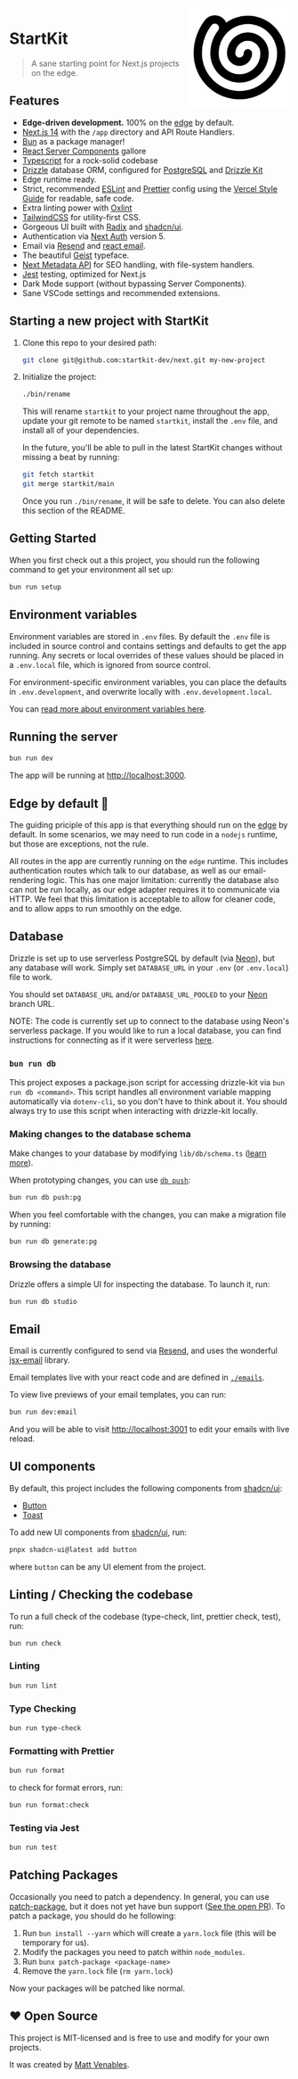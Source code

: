 <img src="./app/apple-icon.png" align="right" />

# StartKit

> A sane starting point for Next.js projects on the edge.

## Features

- **Edge-driven development.** 100% on the [edge](https://nextjs.org/docs/app/building-your-application/rendering/edge-and-nodejs-runtimes) by default.
- [Next.js 14](https://nextjs.org) with the `/app` directory and API Route Handlers.
- [Bun](https://bun.sh) as a package manager!
- [React Server Components](https://nextjs.org/docs/app/building-your-application/rendering/server-components) gallore
- [Typescript](https://www.typescriptlang.org/) for a rock-solid codebase
- [Drizzle](https://orm.drizzle.team) database ORM, configured for [PostgreSQL](https://www.postgresql.org/) and [Drizzle Kit](https://orm.drizzle.team/kit-docs/overview)
- Edge runtime ready.
- Strict, recommended [ESLint](https://eslint.org/) and [Prettier](https://prettier.io/) config using the [Vercel Style Guide](https://github.com/vercel/style-guide) for readable, safe code.
- Extra linting power with [Oxlint](https://oxc-project.github.io)
- [TailwindCSS](https://tailwindcss.com/) for utility-first CSS.
- Gorgeous UI built with [Radix](https://www.radix-ui.com/) and [shadcn/ui](https://ui.shadcn.com/).
- Authentication via [Next Auth](https://next-auth.js.org/) version 5.
- Email via [Resend](https://resend.com) and [react email](https://react.email/).
- The beautiful [Geist](https://vercel.com/font) typeface.
- [Next Metadata API](https://beta.nextjs.org/docs/api-reference/metadata) for SEO handling, with file-system handlers.
- [Jest](https://jestjs.io/) testing, optimized for Next.js
- Dark Mode support (without bypassing Server Components).
- Sane VSCode settings and recommended extensions.

## Starting a new project with StartKit

1. Clone this repo to your desired path:

   ```sh
   git clone git@github.com:startkit-dev/next.git my-new-project
   ```

2. Initialize the project:

   ```sh
   ./bin/rename
   ```

   This will rename `startkit` to your project name throughout the app,
   update your git remote to be named `startkit`, install the `.env` file, and
   install all of your dependencies.

   In the future, you'll be able to pull in the latest StartKit changes without
   missing a beat by running:

   ```sh
   git fetch startkit
   git merge startkit/main
   ```

   Once you run `./bin/rename`, it will be safe to delete. You can also delete
   this section of the README.

## Getting Started

When you first check out a this project, you should run the following command to get your environment all set up:

```sh
bun run setup
```

## Environment variables

Environment variables are stored in `.env` files. By default the `.env` file is included in source control and contains
settings and defaults to get the app running. Any secrets or local overrides of these values should be placed in a
`.env.local` file, which is ignored from source control.

For environment-specific environment variables, you can place the defaults in `.env.development`, and overwrite locally
with `.env.development.local`.

You can [read more about environment variables here](https://nextjs.org/docs/basic-features/environment-variables).

## Running the server

```bash
bun run dev
```

The app will be running at [http://localhost:3000](http://localhost:3000).

## Edge by default 🚀

The guiding priciple of this app is that everything should run on the [edge](https://nextjs.org/docs/app/building-your-application/rendering/edge-and-nodejs-runtimes) by default. In some scenarios, we may need to run code in a `nodejs` runtime, but those are exceptions, not the rule.

All routes in the app are currently running on the `edge` runtime. This includes authentication routes which talk to our database, as well as our email-rendering logic. This has one major limitation: currently the database also can not be run locally, as our edge adapter requires it to communicate via HTTP. We feel that this limitation is acceptable to allow for cleaner code, and to allow apps to run smoothly on the edge.

## Database

Drizzle is set up to use serverless PostgreSQL by default (via [Neon](https://neon.tech)), but any database will work. Simply set `DATABASE_URL` in your `.env` (or `.env.local`) file to work.

You should set `DATABASE_URL` and/or `DATABASE_URL_POOLED` to your [Neon](https://neon.tech) branch URL.

NOTE: The code is currently set up to connect to the database using Neon's serverless package. If you would like to run a local database, you can find instructions for connecting as if it were serverless [here](https://github.com/neondatabase/serverless/issues/33#issuecomment-1634853042).

### `bun run db`

This project exposes a package.json script for accessing drizzle-kit via `bun run db <command>`. This script handles all environment variable mapping automatically via `dotenv-cli`, so you don't have to think about it. You should always try to use this script when interacting with drizzle-kit locally.

### Making changes to the database schema

Make changes to your database by modifying `lib/db/schema.ts` ([learn more](https://orm.drizzle.team/docs/sql-schema-declaration)).

When prototyping changes, you can use [`db push`](https://orm.drizzle.team/kit-docs/overview):

```sh
bun run db push:pg
```

When you feel comfortable with the changes, you can make a migration file by running:

```sh
bun run db generate:pg
```

### Browsing the database

Drizzle offers a simple UI for inspecting the database. To launch it, run:

```sh
bun run db studio
```

## Email

Email is currently configured to send via [Resend](https://resend.com), and uses the wonderful [jsx-email](https://jsx.email) library.

Email templates live with your react code and are defined in [`./emails`](./emails).

To view live previews of your email templates, you can run:

```sh
bun run dev:email
```

And you will be able to visit [http://localhost:3001](http://localhost:3001) to edit your emails with live reload.

## UI components

By default, this project includes the following components from [shadcn/ui](https://ui.shadcn.com/):

- [Button](https://ui.shadcn.com/docs/components/button)
- [Toast](https://ui.shadcn.com/docs/components/toast)

To add new UI components from [shadcn/ui](https://ui.shadcn.com/), run:

```sh
pnpx shadcn-ui@latest add button
```

where `button` can be any UI element from the project.

## Linting / Checking the codebase

To run a full check of the codebase (type-check, lint, prettier check, test), run:

```sh
bun run check
```

### Linting

```sh
bun run lint
```

### Type Checking

```sh
bun run type-check
```

### Formatting with Prettier

```sh
bun run format
```

to check for format errors, run:

```sh
bun run format:check
```

### Testing via Jest

```sh
bun run test
```

## Patching Packages

Occasionally you need to patch a dependency. In general, you can use [patch-package](https://github.com/ds300/patch-package), but it does not yet have bun support ([See the open PR](https://github.com/ds300/patch-package/pull/490)). To patch a package, you should do he following:

1. Run `bun install --yarn` which will create a `yarn.lock` file (this will be temporary for us).
2. Modify the packages you need to patch within `node_modules`.
3. Run `bunx patch-package <package-name>`
4. Remove the `yarn.lock` file (`rm yarn.lock`)

Now your packages will be patched like normal.

## ❤️ Open Source

This project is MIT-licensed and is free to use and modify for your own projects.

It was created by [Matt Venables](https://venabl.es).
